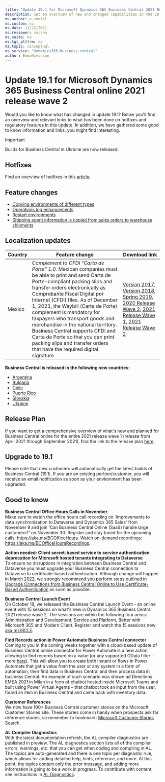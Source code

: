 ```yaml
---
title: "Update 19.1 for Microsoft Dynamics 365 Business Central 2021 Release Wave 2"
description: Get an overview of new and changed capabilities in the 19.1 update of Business Central online, which is part of 2021 release wave 2.
ms.author: a-emniel
ms.custom: na
ms.date: 11/22/2021
ms.reviewer: solsen
ms.suite: na
ms.tgt_pltfrm: na
ms.topic: conceptual
ms.service: "dynamics365-business-central"
author: EmmaNielsson
---
```


# Update 19.1 for Microsoft Dynamics 365 Business Central online 2021 release wave 2

Would you like to know what has changed in update 19.1? Below you'll find an overview and relevant links to what has been done on hotfixes and regulatory features in this update. In addition, we have gathered some good to know information and links, you might find interesting.

> [!IMPORTANT]  
> Builds for Business Central in Ukraine are now released.

## Hotfixes

Find an overview of hotfixes in this [article](https://prod.support.services.microsoft.com/en-us/topic/update-19-1-for-microsoft-dynamics-365-business-central-on-premises-2021-release-wave-2-application-build-19-1-32186-platform-build-19-0-32155-2f3d72b9-2d1a-4a00-9093-06e24eb2aa15?preview=true).

## Feature changes

- [Copying environments of different types](/dynamics365-release-plan/2021wave2/smb/dynamics365-business-central/copying-environments-different-types)
- [Operations log enhancements](/dynamics365-release-plan/2021wave2/smb/dynamics365-business-central/operations-log-enhancements)
- [Restart environments](/dynamics365-release-plan/2021wave2/smb/dynamics365-business-central/restarting-environments)
- [Shipping agent information is copied from sales orders to warehouse shipments](/dynamics365-release-plan/2021wave2/smb/dynamics365-business-central/shipping-agent-information-copied-sales-orders-warehouse-shipments)

## Localization updates

| Country| Feature change | Download link | 
|-------------|--------------|--------------|
| Mexico | *Complement to CFDI “Carta de Porte” 1.0.* Mexican companies must be able to print and send Carta de Porte-compliant packing slips and transfer orders electronically as Comprobante Fiscal Digital por Internet (CFDI) files. As of December 1, 2021, the Waybill (Carta de Porte) complement is mandatory for taxpayers who transport goods and merchandise in the national territory. Business Central supports CFDI and Carta de Porte so that you can print packing slips and transfer orders that have the required digital signature.| [Version 2017](https://download.microsoft.com/download/6/9/5/695dc556-105c-4014-ad04-648c5f338d8d/NAV2017_CU59_MX_30653_NA.zip), [Version 2018](https://download.microsoft.com/download/6/9/5/695dc556-105c-4014-ad04-648c5f338d8d/NAV2018_CU46_MX_NA_48009.zip), [Spring 2019](https://download.microsoft.com/download/6/9/5/695dc556-105c-4014-ad04-648c5f338d8d/Spring19_CU29_MX_NA_48007.zip), [2020 Release Wave 2](https://download.microsoft.com/download/6/9/5/695dc556-105c-4014-ad04-648c5f338d8d/2020Wave2_17.2_MX_32775.zip), [2021 Release Wave 1](https://download.microsoft.com/download/6/9/5/695dc556-105c-4014-ad04-648c5f338d8d/2021Wave1_18.7_MX_32778.zip), [2021 Release Wave 2](https://download.microsoft.com/download/6/9/5/695dc556-105c-4014-ad04-648c5f338d8d/2021Wave2_19.1_MX_32949.zip)

**Business Central is released in the following new countries:**  
- [Argentina](/dynamics365-release-plan/2021wave2/smb/dynamics365-business-central/countryregional-expansion--argentina)  
- [Bulgaria](/dynamics365-release-plan/2021wave2/smb/dynamics365-business-central/countryregional-expansion--bulgaria)
- [Chile](/dynamics365-release-plan/2021wave2/smb/dynamics365-business-central/countryregional-expansion--chile)
- [Puerto Rico](/dynamics365-release-plan/2021wave2/smb/dynamics365-business-central/countryregional-expansion--puerto-rico) 
- [Slovakia](/dynamics365-release-plan/2021wave2/smb/dynamics365-business-central/countryregional-expansion--slovakia)
- [Ukraine](/dynamics365-release-plan/2021wave2/smb/dynamics365-business-central/countryregional-expansion--ukraine) 




## Release Plan

If you want to get a comprehensive overview of what's new and planned for Business Central online for the entire 2021 release wave 1 (release from April 2021 through September 2021), find the link to the release plan [here](/dynamics365-release-plan/2021wave2/smb/dynamics365-business-central/planned-features).

## Upgrade to 19.1

Please note that new customers will automatically get the latest builds of Business Central (19.1). If you are an existing partner/customer, you will receive an email notification as soon as your environment has been upgraded.

## Good to know

**Business Central Office Hours Calls in November**  
Make sure to watch the office hours call recording on 'Improvements to data synchronization to Dataverse and Dynamics 365 Sales' from November 9 and join 'Can Business Central Online (SaaS) handle large customers?' on November 30. Register and stay tuned for the upcoming calls: https://aka.ms/BCOfficeHours. Watch on-demand recordings: https://aka.ms/BCOfficeHoursRecordings. 

**Action needed: Client secret-based service to service authentication deprecation for Microsoft hosted tenants integrating to Dataverse**  
To ensure no disruptions in integration between Business Central and Dataverse you must upgrade your Business Central connection to Dataverse to certificate-based authentication. 
Although change will happen in March 2022, we strongly recommend you perform steps outlined in [Upgrade Connections from Business Central Online to Use Certificate-Based Authentication](/dynamics365/business-central/admin-how-to-set-up-a-dynamics-crm-connection#upgrade-connections-from-business-central-online-to-use-certificate-based-authentication) as soon as possible.

**Business Central Launch Event**  
On October 18, we released the Business Central Launch Event - an online event with 15 sessions on what's new in Dynamics 365 Business Central 2021 release wave 2. The sessions are within the following four areas: Administration and Development, Service and Platform, Better with Microsoft 365 and Modern Client. Register and watch the 15 sessions now: [aka.ms/BCLE](https://aka.ms/BCLE).

**Find Records action in Power Automate Business Central connector**  
Coming to you in the coming weeks together with a cloud-based update of Business Central online connector for Power Automate is a new action allowing to find records based on a value (or any supported OData filter – more [here](/dynamics365/business-central/dev-itpro/webservices/use-filter-expressions-in-odata-uris)). This will allow you to create both instant or flows in Power Automate that get a value from the user or any system in a form of automation, then find data in Business Central and then process data in business Central. An example of such scenario was shown ad Directions EMEA 2021 in Milan in a form of chatbot hosted inside Microsoft Teams and built using Power Virtual Agents – that chatbot took an input from the user, found an item in Business Central and came back with inventory data.

**Customer References**  
We now have 100+ Business Central customer stories on the Microsoft Customer Stories site. These stories come in handy when prospects ask for reference stories, so remember to bookmark: [Microsoft Customer Stories Search](https://customers.microsoft.com/en-us/search?sq=%22Dynamics%20365%20Business%20Central%22&ff=&p=0&so=story_publish_date%20desc).

**AL Compiler Diagnostics**  
With the latest documentation refresh, the AL compiler diagnostics are published in preview. The AL diagnostics section lists all of the compiler errors, warnings, etc. that you can get when coding and compiling in AL. The topics are auto-generated and there is one topic per diagnostic rule, which allows for adding detailed help, hints, reference, and more. At this point, the topics contain only the error message, and adding more information is going to be a work in progress. To contribute with content, see instructions in [AL Diagnostics](../developer/diagnostics/diagnostics-overview.md).
